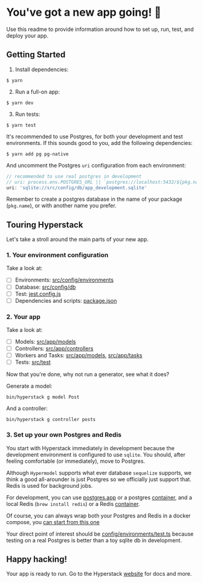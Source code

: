 # You've got a new app going! :metal:

Use this readme to provide information around how to set up, run, test, and deploy your app.

## Getting  Started


1. Install dependencies:

```
$ yarn
```

2. Run a full-on app:

```
$ yarn dev
```

3. Run tests:

```
$ yarn test
```

It's recommended to use Postgres, for both your development and test environments. If this sounds good to you, add the following dependencies:

```
$ yarn add pg pg-native
```

And uncomment the Postgres `uri` configuration from each environment:

```ts
// recommended to use real postgres in development
// uri: process.env.POSTGRES_URL || `postgres://localhost:5432/${pkg.name}_development`,
uri: 'sqlite://src/config/db/app_development.sqlite'
```

Remember to create a postgres database in the name of your package (`pkg.name`), or with another name you prefer.


## Touring Hyperstack

Let's take a stroll around the main parts of your new app.

### 1. Your environment configuration

Take a look at:

* [ ] Environments: [src/config/environments](src/config/environments)
* [ ] Database: [src/config/db](src/config/db)
* [ ] Test: [jest.config.js](jest.config.js)
* [ ] Dependencies and scripts: [package.json](package.json)

### 2. Your app

Take a look at:

* [ ] Models: [src/app/models](src/app/models/)
* [ ] Controllers: [src/app/controllers](src/app/controllers/)
* [ ] Workers and Tasks: [src/app/models](src/app/models/), [src/app/tasks](src/app/tasks/)
* [ ] Tests: [src/test](src/test/)

Now that you're done, why not run a generator, see what it does?

Generate a model:

```
bin/hyperstack g model Post
```

And a controller:

```
bin/hyperstack g controller posts
```


### 3. Set up your own Postgres and Redis

You start with Hyperstack immediately in development because the development environment is configured to use `sqlite`. You should, after feeling comfortable (or immediately), move to Postgres.


Although `Hypermodel` supports what ever database `sequelize` supports, we think a good all-arounder is just Postgres so we officially just support that. Redis is used for background jobs.

For development, you can use [postgres.app](https://postgresapp.com/) or a postgres [container](https://hub.docker.com/_/postgres), and a local Redis (`brew install redis`) or a Redis [container](https://hub.docker.com/_/redis).

Of course, you can always wrap both your Postgres and Redis in a docker compose, you [can start from this one](docker-compose.yaml.example)

Your direct point of interest should be [config/environments/test.ts](src/config/environments/test.ts) because testing on a real Postgres is better than a toy sqlite db in development.

## Happy hacking!

Your app is ready to run. Go to the Hyperstack [website](https://hyperstackjs.io) for docs and more.
